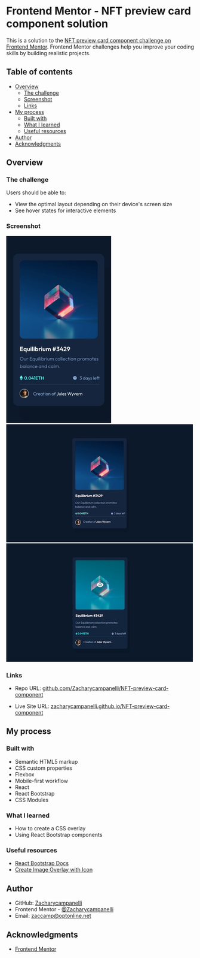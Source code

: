 # Frontend Mentor - NFT preview card component solution

This is a solution to the [NFT preview card component challenge on Frontend Mentor](https://www.frontendmentor.io/challenges/nft-preview-card-component-SbdUL_w0U). Frontend Mentor challenges help you improve your coding skills by building realistic projects. 

## Table of contents

- [Overview](#overview)
  - [The challenge](#the-challenge)
  - [Screenshot](#screenshot)
  - [Links](#links)
- [My process](#my-process)
  - [Built with](#built-with)
  - [What I learned](#what-i-learned)
  - [Useful resources](#useful-resources)
- [Author](#author)
- [Acknowledgments](#acknowledgments)

## Overview

### The challenge

Users should be able to:

- View the optimal layout depending on their device's screen size
- See hover states for interactive elements

### Screenshot

![](./public/Mobile.jpeg)
![](./public/Desktop.jpeg)
![](./public/Desktop-Active.jpeg)

### Links

- Repo URL: [github.com/Zacharycampanelli/NFT-preview-card-component](https://github.com/Zacharycampanelli/NFT-preview-card-component)

- Live Site URL: [zacharycampanelli.github.io/NFT-preview-card-component](https://zacharycampanelli.github.io/NFT-preview-card-component/)

## My process

### Built with

- Semantic HTML5 markup
- CSS custom properties
- Flexbox
- Mobile-first workflow
- React
- React Bootstrap
- CSS Modules

### What I learned

- How to create a CSS overlay
- Using React Bootstrap components

### Useful resources

- [React Bootstrap Docs](https://react-bootstrap.github.io/)
- [Create Image Overlay with Icon](https://adaptabiz.com/how-to-create-an-image-overlay-icon-effect-on-hover/)

## Author

- GitHub: [Zacharycampanelli](https://github.com/Zacharycampanelli)  
- Frontend Mentor - [@Zacharycampanelli](https://www.frontendmentor.io/profile/Zacharycampanelli)
- Email: [zaccamp@optonline.net](mailto:zaccamp@optonline.net)

## Acknowledgments

- [Frontend Mentor](https://www.frontendmentor.io)

